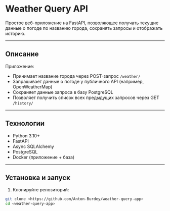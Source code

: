 # Weather Query API

Простое веб-приложение на FastAPI, позволяющее получать текущие данные о погоде по названию города, сохранять запросы и отображать историю.

---

## Описание

Приложение:

- Принимает название города через POST-запрос `/weather/`
- Запрашивает данные о погоде у публичного API (например, OpenWeatherMap)
- Сохраняет данные запроса в базу PostgreSQL
- Позволяет получить список всех предыдущих запросов через GET `/history/`

---

## Технологии

- Python 3.10+
- FastAPI
- Async SQLAlchemy
- PostgreSQL
- Docker (приложение + база)

---

## Установка и запуск

1. Клонируйте репозиторий:

```bash
git clone <https://github.com/Anton-Burdey/weather-query-app>
cd <weather-query-app>
